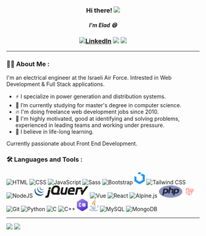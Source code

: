 
<h3 align="center">Hi there! <img src="https://raw.githubusercontent.com/MartinHeinz/MartinHeinz/master/wave.gif" width="30px">
<h5 align="center">I'm Elad 😄 
<h3 align="center"><a href="[https://www.linkedin.com/in/davidgman/](https://www.linkedin.com/in/elad-bernard-haviv-873b76136/)" target="_blank"><img src="https://img.shields.io/badge/LinkedIn-%230077B5.svg?&style=flat-square&logo=linkedin&logoColor=white" alt="LinkedIn"></a>
<img src="https://img.shields.io/static/v1?label=Electrical Engineer&message=Certified&color=green" />
<img src="https://img.shields.io/static/v1?label=Web Development&message=Enthusiast&color=red" />

---

### :technologist: About Me :

 I'm an electrical engineer at the Israeli Air Force. Intrested in Web Development & Full Stack applications.
 - :zap: I specialize in power generation and distribution systems.
 - :seedling: I’m currently studying for master's degree in computer science.
 - :fire: I'm doing freelance web development jobs since 2010.
 - :telescope: I'm highly motivated, good at identifying and solving problems, experienced in leading teams and working under pressure.
 - :brain: I believe in life-long learning.
 
 Currently passionate about Front End Development.

### :hammer_and_wrench: Languages and Tools :
<img src="https://raw.githubusercontent.com/gilbarbara/logos/main/logos/html-5.svg" alt="HTML" title="HTML" height="32" /> <img src="https://raw.githubusercontent.com/gilbarbara/logos/main/logos/css-3.svg" alt="CSS" title="CSS" height="32" /> <img src="https://raw.githubusercontent.com/gilbarbara/logos/main/logos/javascript.svg" alt="JavaScript" title="JavaScript" height="32" /> <img src="https://raw.githubusercontent.com/gilbarbara/logos/main/logos/sass.svg" alt="Sass" title="Sass" height="32" /> <img src="https://raw.githubusercontent.com/gilbarbara/logos/main/logos/bootstrap.svg" alt="Bootstrap" title="Bootstrap" height="32" /> <img src="https://raw.githubusercontent.com/gilbarbara/logos/main/logos/uikit.svg" alt="UIKit" title="UIKit" height="32" /> <img src="https://raw.githubusercontent.com/gilbarbara/logos/main/logos/tailwindcss-icon.svg" alt="Tailwind CSS" title="Tailwind CSS" height="32" /> <img src="https://raw.githubusercontent.com/gilbarbara/logos/main/logos/nodejs-icon.svg" alt="NodeJS" title="NodeJS" height="32" /> <img src="https://raw.githubusercontent.com/gilbarbara/logos/main/logos/jquery.svg" alt="jQuery" title="jQuery" height="32" /> <img src="https://raw.githubusercontent.com/gilbarbara/logos/main/logos/vue.svg" alt="Vue" title="Vue" height="32" /> <img src="https://raw.githubusercontent.com/gilbarbara/logos/main/logos/react.svg" alt="React" title="React" height="32" /> <img src="https://raw.githubusercontent.com/gilbarbara/logos/main/logos/alpinejs-icon.svg" alt="Alpine.js" title="Alpine.js" height="32" /> <img src="https://raw.githubusercontent.com/gilbarbara/logos/main/logos/php.svg" alt="PHP" title="PHP" height="32" /> <img src="https://raw.githubusercontent.com/gilbarbara/logos/main/logos/laravel.svg" alt="Laravel" title="Laravel" height="32" /> <img src="https://raw.githubusercontent.com/gilbarbara/logos/main/logos/git.svg" alt="Git" title="Git" height="32" /> <img src="https://raw.githubusercontent.com/gilbarbara/logos/main/logos/python.svg" alt="Python" title="Python" height="32" /> <img src="https://raw.githubusercontent.com/gilbarbara/logos/main/logos/c.svg" alt="C" title="C" height="32" /> <img src="https://raw.githubusercontent.com/gilbarbara/logos/main/logos/c-plusplus.svg" alt="C++" title="C++" height="32" /> <img src="https://raw.githubusercontent.com/gilbarbara/logos/main/logos/c-sharp.svg" alt="C#" title="C#" height="32" /> <img src="https://raw.githubusercontent.com/gilbarbara/logos/main/logos/java.svg" alt="Java" title="Java" height="32" /> <img src="https://raw.githubusercontent.com/gilbarbara/logos/main/logos/mysql-icon.svg" alt="MySQL" title="MySQL" height="32" /> <img src="https://raw.githubusercontent.com/gilbarbara/logos/main/logos/mongodb-icon.svg" alt="MongoDB" title="MongoDB" height="32" /> 

---
<img src="http://github-profile-summary-cards.vercel.app/api/cards/profile-details?username=elad-haviv&theme=github_dark" /> <img src="http://github-profile-summary-cards.vercel.app/api/cards/stats?username=elad-haviv&theme=github_dark" />
